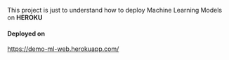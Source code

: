 

This project is just to understand how to deploy Machine Learning Models on **HEROKU**

#### Deployed on   

https://demo-ml-web.herokuapp.com/
